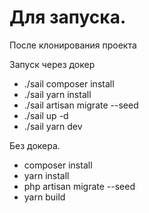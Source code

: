 # Для запуска.

После клонирования проекта

Запуск через докер
- ./sail composer install
- ./sail yarn install
- ./sail artisan migrate --seed
- ./sail up -d
- ./sail yarn dev

Без докера.
- composer install
- yarn install
- php artisan migrate --seed
- yarn build

